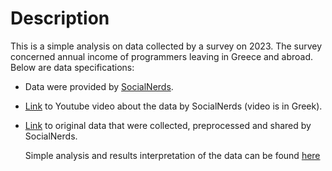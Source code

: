 # Description

This is a simple analysis on data collected by a survey on 2023. The survey concerned annual income of programmers leaving in Greece and abroad. Below are data specifications:

* Data were provided by [SocialNerds](https://www.socialnerds.gr/).
* [Link](https://youtu.be/e3SMiwLEw1c?si=MyAi5SlvjX-gRDBL) to Youtube video about the data by SocialNerds (video is in Greek).
* [Link](https://docs.google.com/spreadsheets/d/1DP4OZBOsxx2-3Ej1srAPsuGfyiWU7XfTX6f4bFxkKN4/edit#gid=1071387860](https://docs.google.com/spreadsheets/d/1DP4OZBOsxx2-3Ej1srAPsuGfyiWU7XfTX6f4bFxkKN4/edit?usp=sharing)https://docs.google.com/spreadsheets/d/1DP4OZBOsxx2-3Ej1srAPsuGfyiWU7XfTX6f4bFxkKN4/edit?usp=sharing) to original data that were collected, preprocessed and shared by SocialNerds.

  Simple analysis and results interpretation of the data can be found [here](https://github.com/dkioroglou/programmers_salaries_2023/blob/main/data_analysis.ipynb)
